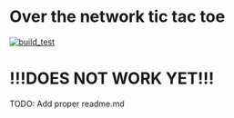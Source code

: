 # **Over the network tic tac toe**
[![build_test](https://github.com/PoliEcho/over_the_network_tic_tac_toe/actions/workflows/build-test.yml/badge.svg?branch=main)](https://github.com/PoliEcho/over_the_network_tic_tac_toe/actions/workflows/build-test.yml)

# !!!DOES NOT WORK YET!!!
TODO: Add proper readme.md